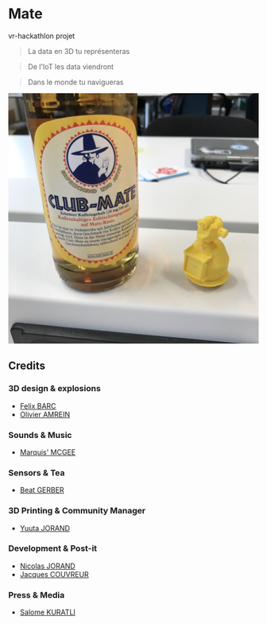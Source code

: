 # Mate

vr-hackathlon projet

> La data en 3D tu représenteras

> De l'IoT les data viendront

> Dans le monde tu navigueras

![Mate & Mate](resources/IMG_3222.JPG)


## Credits

### 3D design & explosions

- [Felix BARC](http://felixbarc.com)
- [Olivier AMREIN](http://www.olivieramrein.com)

### Sounds & Music

- [Marquis' MCGEE](http://www.marquismcgee.com)

### Sensors & Tea

- [Beat GERBER](http://bg.agrotec.ch)


### 3D Printing & Community Manager

- [Yuuta JORAND](https://github.com/hydrogene09)


### Development & Post-it

- [Nicolas JORAND](http://nicolas.jorand.io)
- [Jacques COUVREUR](http://inagua.ch/author/jacques/)

### Press & Media

- [Salome KURATLI](http://halle.li)